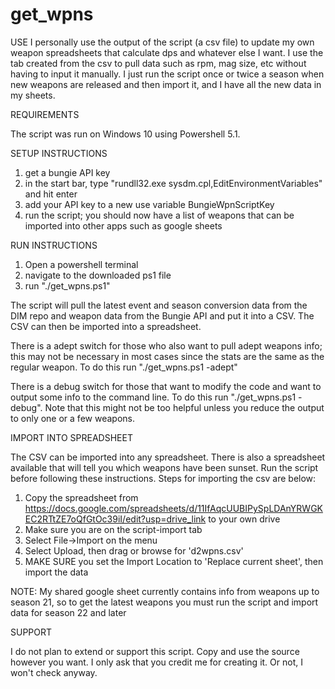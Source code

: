 # get_wpns


USE
I personally use the output of the script (a csv file) to update my own weapon spreadsheets that calculate dps and whatever else I want. I use the tab created from the csv to pull data such as rpm, mag size, etc without having to input it manually. I just run the script once or twice a season when new weapons are released and then import it, and I have all the new data in my sheets.


REQUIREMENTS

The script was run on Windows 10 using Powershell 5.1.


SETUP INSTRUCTIONS

1) get a bungie API key
2) in the start bar, type "rundll32.exe sysdm.cpl,EditEnvironmentVariables" and hit enter
3) add your API key to a new use variable BungieWpnScriptKey
4) run the script; you should now have a list of weapons that can be imported into other apps such as google sheets


RUN INSTRUCTIONS

1) Open a powershell terminal
2) navigate to the downloaded ps1 file
3) run "./get_wpns.ps1"

The script will pull the latest event and season conversion data from the DIM repo and weapon data from the Bungie API and put it into a CSV. The CSV can then be imported into a spreadsheet.

There is a adept switch for those who also want to pull adept weapons info; this may not be necessary in most cases since the stats are the same as the regular weapon. To do this run "./get_wpns.ps1 -adept"

There is a debug switch for those that want to modify the code and want to output some info to the command line. To do this run "./get_wpns.ps1 -debug". Note that this might not be too helpful unless you reduce the output to only one or a few weapons.


IMPORT INTO SPREADSHEET

The CSV can be imported into any spreadsheet. There is also a spreadsheet available that will tell you which weapons have been sunset. Run the script before following these instructions. Steps for importing the csv are below:

1) Copy the spreadsheet from https://docs.google.com/spreadsheets/d/11IfAqcUUBIPySpLDAnYRWGKEC2RTtZE7oQfGtOc39iI/edit?usp=drive_link to your own drive
2) Make sure you are on the script-import tab
3) Select File->Import on the menu
4) Select Upload, then drag or browse for 'd2wpns.csv'
5) MAKE SURE you set the Import Location to 'Replace current sheet', then import the data

NOTE: My shared google sheet currently contains info from weapons up to season 21, so to get the latest weapons you must run the script and import data for season 22 and later


SUPPORT

I do not plan to extend or support this script. Copy and use the source however you want. I only ask that you credit me for creating it. Or not, I won't check anyway.